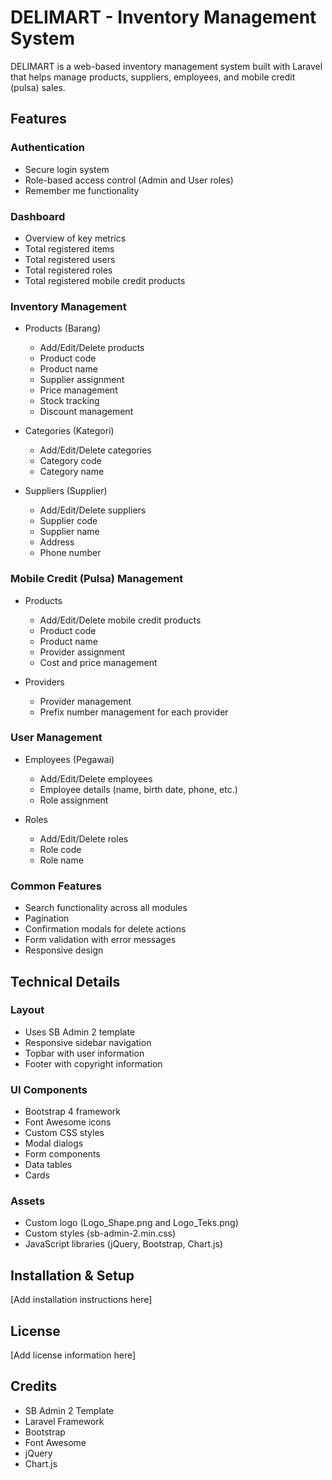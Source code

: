 # DELIMART - Inventory Management System

DELIMART is a web-based inventory management system built with Laravel that helps manage products, suppliers, employees, and mobile credit (pulsa) sales.

## Features

### Authentication

-   Secure login system
-   Role-based access control (Admin and User roles)
-   Remember me functionality

### Dashboard

-   Overview of key metrics
-   Total registered items
-   Total registered users
-   Total registered roles
-   Total registered mobile credit products

### Inventory Management

-   Products (Barang)

    -   Add/Edit/Delete products
    -   Product code
    -   Product name
    -   Supplier assignment
    -   Price management
    -   Stock tracking
    -   Discount management

-   Categories (Kategori)

    -   Add/Edit/Delete categories
    -   Category code
    -   Category name

-   Suppliers (Supplier)
    -   Add/Edit/Delete suppliers
    -   Supplier code
    -   Supplier name
    -   Address
    -   Phone number

### Mobile Credit (Pulsa) Management

-   Products

    -   Add/Edit/Delete mobile credit products
    -   Product code
    -   Product name
    -   Provider assignment
    -   Cost and price management

-   Providers
    -   Provider management
    -   Prefix number management for each provider

### User Management

-   Employees (Pegawai)

    -   Add/Edit/Delete employees
    -   Employee details (name, birth date, phone, etc.)
    -   Role assignment

-   Roles
    -   Add/Edit/Delete roles
    -   Role code
    -   Role name

### Common Features

-   Search functionality across all modules
-   Pagination
-   Confirmation modals for delete actions
-   Form validation with error messages
-   Responsive design

## Technical Details

### Layout

-   Uses SB Admin 2 template
-   Responsive sidebar navigation
-   Topbar with user information
-   Footer with copyright information

### UI Components

-   Bootstrap 4 framework
-   Font Awesome icons
-   Custom CSS styles
-   Modal dialogs
-   Form components
-   Data tables
-   Cards

### Assets

-   Custom logo (Logo_Shape.png and Logo_Teks.png)
-   Custom styles (sb-admin-2.min.css)
-   JavaScript libraries (jQuery, Bootstrap, Chart.js)

## Installation & Setup

[Add installation instructions here]

## License

[Add license information here]

## Credits

-   SB Admin 2 Template
-   Laravel Framework
-   Bootstrap
-   Font Awesome
-   jQuery
-   Chart.js

